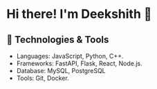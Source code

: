 # Hi there! I'm Deekshith 👋

<!--
**DiixiiT/DiixiiT** is a ✨ _special_ ✨ repository because its `README.md` (this file) appears on your GitHub profile.

Here are some ideas to get you started:

- 🔭 I’m currently working on ...
- 🌱 I’m currently learning ...
- 👯 I’m looking to collaborate on ...
- 🤔 I’m looking for help with ...
- 💬 Ask me about ...
- 📫 How to reach me: ...
- 😄 Pronouns: ...
- ⚡ Fun fact: ...
-->


## 🔧 Technologies & Tools
- Languages: JavaScript, Python, C++.
- Frameworks: FastAPI, Flask, React, Node.js.
- Database: MySQL, PostgreSQL
- Tools: Git, Docker.
